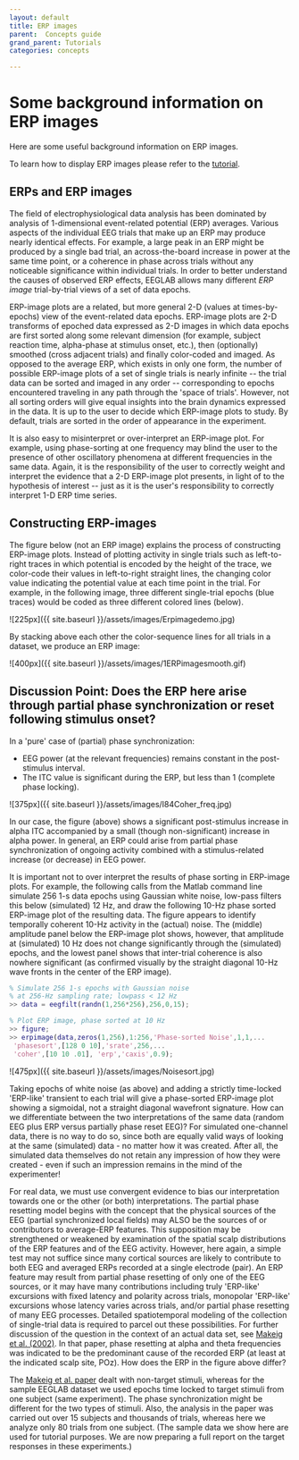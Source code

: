 ```yaml
---
layout: default
title: ERP images 
parent:  Concepts guide
grand_parent: Tutorials
categories: concepts

---
```


Some background information on ERP images
==========================================

Here are some useful background information on ERP images. 

To learn how to display ERP images please refer to the 
[tutorial](/tutorials/single-subject/plotting-erp-images).

ERPs and ERP images
--------------------

The field of electrophysiological data analysis has been dominated by
analysis of 1-dimensional event-related potential (ERP) averages.
Various aspects of the individual EEG trials that make up an ERP may
produce nearly identical effects. For example, a large peak in an ERP
might be produced by a single bad trial, an across-the-board increase in
power at the same time point, or a coherence in phase across trials
without any noticeable significance within individual trials. In order
to better understand the causes of observed ERP effects, EEGLAB allows
many different *ERP image* trial-by-trial views of a set of data epochs.

ERP-image plots are a related, but more general 2-D (values at
times-by-epochs) view of the event-related data epochs. ERP-image plots
are 2-D transforms of epoched data expressed as 2-D images in which data
epochs are first sorted along some relevant dimension (for example,
subject reaction time, alpha-phase at stimulus onset, etc.), then
(optionally) smoothed (cross adjacent trials) and finally color-coded
and imaged. As opposed to the average ERP, which exists in only one
form, the number of possible ERP-image plots of a set of single trials
is nearly infinite -- the trial data can be sorted and imaged in any
order -- corresponding to epochs encountered traveling in any path
through the 'space of trials'. However, not all sorting orders will give
equal insights into the brain dynamics expressed in the data. It is up
to the user to decide which ERP-image plots to study. By default, trials
are sorted in the order of appearance in the experiment.

It is also easy to misinterpret or over-interpret an ERP-image plot. For
example, using phase-sorting at one frequency may
blind the user to the presence of other oscillatory phenomena at
different frequencies in the same data. Again, it is the responsibility
of the user to correctly weight and interpret the evidence that a 2-D
ERP-image plot presents, in light of to the hypothesis of interest --
just as it is the user's responsibility to correctly interpret 1-D ERP
time series.

Constructing ERP-images
------------------------

The figure below (not an ERP image) explains the process of constructing ERP-image
plots. Instead of plotting activity in single trials such as
left-to-right traces in which potential is encoded by the height of
the trace, we color-code their values in left-to-right straight lines,
the changing color value indicating the potential value at each time
point in the trial. For example, in the following image, three
different single-trial epochs (blue traces) would be coded as three
different colored lines (below).


![225px]({{ site.baseurl }}/assets/images/Erpimagedemo.jpg)

By stacking above each other the color-sequence lines for all trials
in a dataset, we produce an ERP image:

![400px]({{ site.baseurl }}/assets/images/1ERPimagesmooth.gif)


Discussion Point: Does the ERP here arise through partial phase synchronization or reset following stimulus onset?
---------------------------------------------------------------------------------------------------------------------
In a 'pure' case of (partial) phase synchronization:

-   EEG power (at the relevant frequencies) remains constant in the
    post-stimulus interval.
-   The ITC value is significant during the ERP, but less than 1
    (complete phase locking).
    
    
 ![375px]({{ site.baseurl }}/assets/images/I84Coher_freq.jpg)
   

In our case, the figure (above) shows a significant post-stimulus
increase in alpha ITC accompanied by a small (though non-significant)
increase in alpha power. In general, an ERP could arise from partial
phase synchronization of ongoing activity combined with a
stimulus-related increase (or decrease) in EEG power.

It is important not to over interpret the results of phase sorting in
ERP-image plots. For example, the following calls from the Matlab
command line simulate 256 1-s data epochs using Gaussian white noise,
low-pass filters this below (simulated) 12 Hz, and draw the following
10-Hz phase sorted ERP-image plot of the resulting data. The figure
appears to identify temporally coherent 10-Hz activity in the (actual)
noise. The (middle) amplitude panel below the ERP-image plot shows,
however, that amplitude at (simulated) 10 Hz does not change
significantly through the (simulated) epochs, and the lowest panel shows
that inter-trial coherence is also nowhere significant (as confirmed
visually by the straight diagonal 10-Hz wave fronts in the center of the
ERP image).

``` matlab
% Simulate 256 1-s epochs with Gaussian noise
% at 256-Hz sampling rate; lowpass < 12 Hz
>> data = eegfilt(randn(1,256*256),256,0,15);

% Plot ERP image, phase sorted at 10 Hz
>> figure;
>> erpimage(data,zeros(1,256),1:256,'Phase-sorted Noise',1,1,...
 'phasesort',[128 0 10],'srate',256,...
 'coher',[10 10 .01], 'erp','caxis',0.9);
```


![475px]({{ site.baseurl }}/assets/images/Noisesort.jpg)


Taking epochs of white noise (as above) and adding a strictly
time-locked 'ERP-like' transient to each trial will give a phase-sorted
ERP-image plot showing a sigmoidal, not a straight diagonal wavefront
signature. How can we differentiate between the two interpretations of
the same data (random EEG plus ERP versus partially phase reset EEG)?
For simulated one-channel data, there is no way to do so, since both are
equally valid ways of looking at the same (simulated) data - no matter
how it was created. After all, the simulated data themselves do not
retain any impression of how they were created - even if such an
impression remains in the mind of the experimenter!

For real data, we must use convergent evidence to bias our
interpretation towards one or the other (or both) interpretations. The
partial phase resetting model begins with the concept that the physical
sources of the EEG (partial synchronized local fields) may ALSO be the
sources of or contributors to average-ERP features. This supposition may
be strengthened or weakened by examination of the spatial scalp
distributions of the ERP features and of the EEG activity. However, here
again, a simple test may not suffice since many cortical sources are
likely to contribute to both EEG and averaged ERPs recorded at a single
electrode (pair). An ERP feature may result from partial phase resetting
of only one of the EEG sources, or it may have many contributions
including truly 'ERP-like' excursions with fixed latency and polarity
across trials, monopolar 'ERP-like' excursions whose latency varies
across trials, and/or partial phase resetting of many EEG processes.
Detailed spatiotemporal modeling of the collection of single-trial data
is required to parcel out these possibilities. For further discussion of
the question in the context of an actual data set, see [Makeig et al.
(2002)](http://sccn.ucsd.edu/science2002.html). In that paper, phase
resetting at alpha and theta frequencies was indicated to be the
predominant cause of the recorded ERP (at least at the indicated scalp
site, POz). How does the ERP in the figure above differ?

The [Makeig et al. paper](http://sccn.ucsd.edu/science2002.html) dealt
with non-target stimuli, whereas for the sample EEGLAB dataset we used
epochs time locked to target stimuli from one subject (same experiment).
The phase synchronization might be different for the two types of
stimuli. Also, the analysis in the paper was carried out over 15
subjects and thousands of trials, whereas here we analyze only 80 trials
from one subject. (The sample data we show here are used for tutorial
purposes. We are now preparing a full report on the target responses in
these experiments.)

